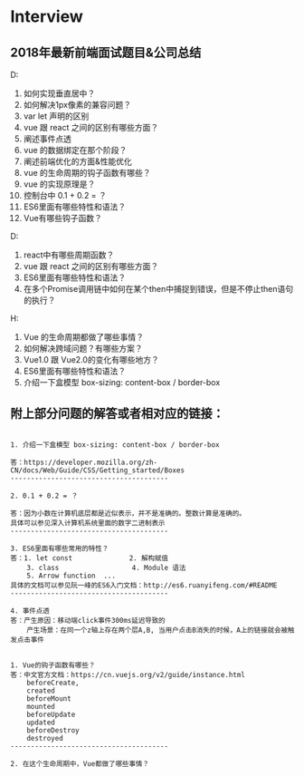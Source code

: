 # Interview
## 2018年最新前端面试题目&amp;公司总结

D:
 1. 如何实现垂直居中？
 2. 如何解决1px像素的兼容问题？
 3. var let 声明的区别
 4. vue 跟 react 之间的区别有哪些方面？
 5. 阐述事件点透
 6. vue 的数据绑定在那个阶段？
 7. 阐述前端优化的方面&性能优化
 8. vue 的生命周期的钩子函数有哪些？
 9. vue 的实现原理是？
 10. 控制台中 0.1 + 0.2 = ？
 11. ES6里面有哪些特性和语法？
 12. Vue有哪些钩子函数？

D:

 1. react中有哪些周期函数？
 2. vue 跟 react 之间的区别有哪些方面？
 3. ES6里面有哪些特性和语法？
 4. 在多个Promise调用链中如何在某个then中捕捉到错误，但是不停止then语句的执行？

H:

 1. Vue 的生命周期都做了哪些事情？
 2. 如何解决跨域问题？有哪些方案？ 
 3. Vue1.0 跟 Vue2.0的变化有哪些地方？
 4. ES6里面有哪些特性和语法？
 5. 介绍一下盒模型 box-sizing: content-box / border-box

## 附上部分问题的解答或者相对应的链接：

```基础

1. 介绍一下盒模型 box-sizing: content-box / border-box

答：https://developer.mozilla.org/zh-CN/docs/Web/Guide/CSS/Getting_started/Boxes
---------------------------------------

2. 0.1 + 0.2 = ？ 

答：因为小数在计算机底层都是近似表示，并不是准确的。整数计算是准确的。
具体可以参见深入计算机系统里面的数字二进制表示
---------------------------------------

3. ES6里面有哪些常用的特性？
答：1. let const              2. 解构赋值
    3. class                  4. Module 语法
    5. Arrow function  ...
具体的文档可以参见阮一峰的ES6入门文档：http://es6.ruanyifeng.com/#README
---------------------------------------

4. 事件点透
答：产生原因：移动端click事件300ms延迟导致的
    产生场景：在同一个z轴上存在两个层A,B, 当用户点击B消失的时候，A上的链接就会被触发点击事件
```

```关于Vue    

1. Vue的钩子函数有哪些？
答：中文官方文档：https://cn.vuejs.org/v2/guide/instance.html
    beforeCreate,
    created
    beforeMount
    mounted
    beforeUpdate
    updated
    beforeDestroy
    destroyed
---------------------------------------    
    
2. 在这个生命周期中，Vue都做了哪些事情？
    
```    
    